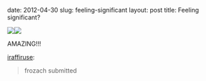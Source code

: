 date: 2012-04-30
slug: feeling-significant
layout: post
title: Feeling significant?


<img src="/tumblr_files/tumblr_m2yiuqUIZR1qb5gkjo1_500.png"/><img src="http://24.media.tumblr.com/tumblr_m2yiuqUIZR1qb5gkjo2_500.png"><br/><p>AMAZING!!!</p>

<p><a class="tumblr_blog" href="http://iraffiruse.net/post/21798670470" target="_blank">iraffiruse</a>:</p>

<blockquote>

<p>frozach submitted</p>

</blockquote>
